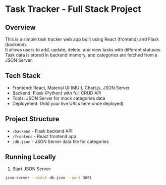 # Task Tracker - Full Stack Project

## Overview
This is a simple task tracker web app built using React (frontend) and Flask (backend).  
It allows users to add, update, delete, and view tasks with different statuses.  
Task data is stored in backend memory, and categories are fetched from a JSON Server.

## Tech Stack
- Frontend: React, Material UI (MUI), Chart.js, JSON Server  
- Backend: Flask (Python) with full CRUD API  
- Tools: JSON Server for mock categories data  
- Deployment: (Add your live URLs here once deployed)

## Project Structure
- `/backend` - Flask backend API  
- `/frontend` - React frontend app  
- `/db.json` - JSON Server data file for categories

## Running Locally
1. Start JSON Server:
```bash
json-server --watch db.json --port 3001
